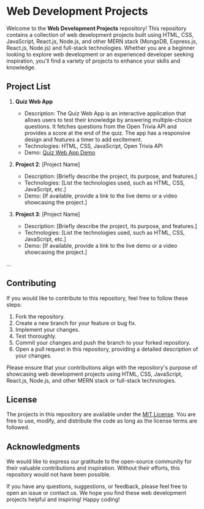 # Web Development Projects

Welcome to the **Web Development Projects** repository! This repository contains a collection of web development projects built using HTML, CSS, JavaScript, React.js, Node.js, and other MERN stack (MongoDB, Express.js, React.js, Node.js) and full-stack technologies. Whether you are a beginner looking to explore web development or an experienced developer seeking inspiration, you'll find a variety of projects to enhance your skills and knowledge.

## Project List

1. **Quiz Web App**
   - Description: The Quiz Web App is an interactive application that allows users to test their knowledge by answering multiple-choice questions. It fetches questions from the Open Trivia API and provides a score at the end of the quiz. The app has a responsive design and features a timer to add excitement.
   - Technologies: HTML, CSS, JavaScript, Open Trivia API
   - Demo: [Quiz Web App Demo](https://quizwhiz.vercel.app)

2. **Project 2**: [Project Name]
   - Description: [Briefly describe the project, its purpose, and features.]
   - Technologies: [List the technologies used, such as HTML, CSS, JavaScript, etc.]
   - Demo: [If available, provide a link to the live demo or a video showcasing the project.]

3. **Project 3**: [Project Name]
   - Description: [Briefly describe the project, its purpose, and features.]
   - Technologies: [List the technologies used, such as HTML, CSS, JavaScript, etc.]
   - Demo: [If available, provide a link to the live demo or a video showcasing the project.]

...

## Contributing

If you would like to contribute to this repository, feel free to follow these steps:

1. Fork the repository.
2. Create a new branch for your feature or bug fix.
3. Implement your changes.
4. Test thoroughly.
5. Commit your changes and push the branch to your forked repository.
6. Open a pull request in this repository, providing a detailed description of your changes.

Please ensure that your contributions align with the repository's purpose of showcasing web development projects using HTML, CSS, JavaScript, React.js, Node.js, and other MERN stack or full-stack technologies.

## License

The projects in this repository are available under the [MIT License](LICENSE). You are free to use, modify, and distribute the code as long as the license terms are followed.

## Acknowledgments

We would like to express our gratitude to the open-source community for their valuable contributions and inspiration. Without their efforts, this repository would not have been possible.

If you have any questions, suggestions, or feedback, please feel free to open an issue or contact us. We hope you find these web development projects helpful and inspiring! Happy coding!
